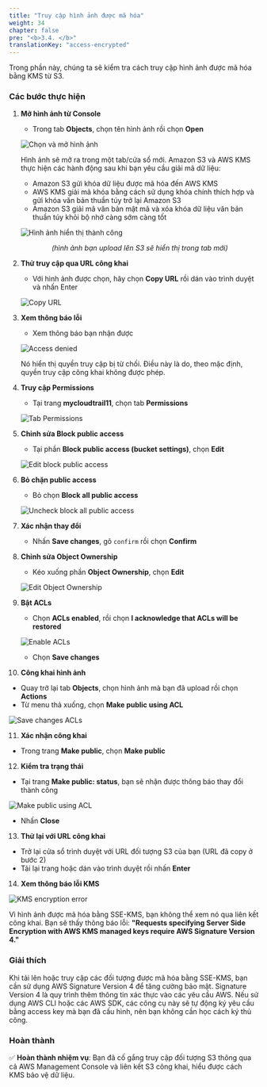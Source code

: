 ```yaml
---
title: "Truy cập hình ảnh được mã hóa"
weight: 34
chapter: false
pre: "<b>3.4. </b>"
translationKey: "access-encrypted"
---
```


Trong phần này, chúng ta sẽ kiểm tra cách truy cập hình ảnh được mã hóa bằng KMS từ S3.

### Các bước thực hiện

1. **Mở hình ảnh từ Console**

   - Trong tab **Objects**, chọn tên hình ảnh rồi chọn **Open**

   ![Chọn và mở hình ảnh](/images/3.4/Picture25.png)

   Hình ảnh sẽ mở ra trong một tab/cửa sổ mới. Amazon S3 và AWS KMS thực hiện các hành động sau khi bạn yêu cầu giải mã dữ liệu:

   - Amazon S3 gửi khóa dữ liệu được mã hóa đến AWS KMS
   - AWS KMS giải mã khóa bằng cách sử dụng khóa chính thích hợp và gửi khóa văn bản thuần túy trở lại Amazon S3
   - Amazon S3 giải mã văn bản mật mã và xóa khóa dữ liệu văn bản thuần túy khỏi bộ nhớ càng sớm càng tốt

   ![Hình ảnh hiển thị thành công](/images/3.4/Picture26.png)

   <center><i>(hình ảnh bạn upload lên S3 sẽ hiển thị trong tab mới)</i></center>

2. **Thử truy cập qua URL công khai**

   - Với hình ảnh được chọn, hãy chọn **Copy URL** rồi dán vào trình duyệt và nhấn Enter

   ![Copy URL](/images/3.4/Picture27.png)

3. **Xem thông báo lỗi**

   - Xem thông báo bạn nhận được

   ![Access denied](/images/3.4/Picture28.png)

   Nó hiển thị quyền truy cập bị từ chối. Điều này là do, theo mặc định, quyền truy cập công khai không được phép.

4. **Truy cập Permissions**

   - Tại trang **mycloudtrail11**, chọn tab **Permissions**

   ![Tab Permissions](/images/3.4/Picture29.png)

5. **Chỉnh sửa Block public access**

   - Tại phần **Block public access (bucket settings)**, chọn **Edit**

   ![Edit block public access](/images/3.4/Picture30.png)

6. **Bỏ chặn public access**

   - Bỏ chọn **Block all public access**

   ![Uncheck block all public access](/images/3.4/Picture31.png)

7. **Xác nhận thay đổi**

   - Nhấn **Save changes**, gõ `confirm` rồi chọn **Confirm**

8. **Chỉnh sửa Object Ownership**

   - Kéo xuống phần **Object Ownership**, chọn **Edit**

   ![Edit Object Ownership](/images/3.4/Picture32.png)

9. **Bật ACLs**

   - Chọn **ACLs enabled**, rồi chọn **I acknowledge that ACLs will be restored**

   ![Enable ACLs](/images/3.4/Picture1.png)

   - Chọn **Save changes**

10. **Công khai hình ảnh**

- Quay trở lại tab **Objects**, chọn hình ảnh mà bạn đã upload rồi chọn **Actions**
- Từ menu thả xuống, chọn **Make public using ACL**

![Save changes ACLs](/images/3.4/Picture33.png)

11. **Xác nhận công khai**

- Trong trang **Make public**, chọn **Make public**

12. **Kiểm tra trạng thái**

- Tại trang **Make public: status**, bạn sẽ nhận được thông báo thay đổi thành công

![Make public using ACL](/images/3.4/Picture34.png)

- Nhấn **Close**

13. **Thử lại với URL công khai**

- Trở lại cửa sổ trình duyệt với URL đối tượng S3 của bạn (URL đã copy ở bước 2)
- Tải lại trang hoặc dán vào trình duyệt rồi nhấn **Enter**

14. **Xem thông báo lỗi KMS**

![KMS encryption error](/images/3.4/Picture35.png)

Vì hình ảnh được mã hóa bằng SSE-KMS, bạn không thể xem nó qua liên kết công khai. Bạn sẽ thấy thông báo lỗi: **"Requests specifying Server Side Encryption with AWS KMS managed keys require AWS Signature Version 4."**

### Giải thích

Khi tải lên hoặc truy cập các đối tượng được mã hóa bằng SSE-KMS, bạn cần sử dụng AWS Signature Version 4 để tăng cường bảo mật. Signature Version 4 là quy trình thêm thông tin xác thực vào các yêu cầu AWS. Nếu sử dụng AWS CLI hoặc các AWS SDK, các công cụ này sẽ tự động ký yêu cầu bằng access key mà bạn đã cấu hình, nên bạn không cần học cách ký thủ công.

### Hoàn thành

✅ **Hoàn thành nhiệm vụ**: Bạn đã cố gắng truy cập đối tượng S3 thông qua cả AWS Management Console và liên kết S3 công khai, hiểu được cách KMS bảo vệ dữ liệu.
